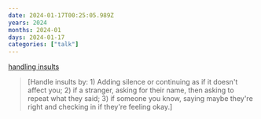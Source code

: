 ```yaml
---
date: 2024-01-17T00:25:05.989Z
years: 2024
months: 2024-01
days: 2024-01-17
categories: ["talk"]
---
```

[handling insults](https://www.instagram.com/reel/C2Lb22TudFL/)

> [Handle insults by: 1) Adding silence or continuing as if it doesn't affect you; 2) if a stranger, asking for their name, then asking to repeat what they said; 3) if someone you know, saying maybe they're right and checking in if they're feeling okay.]
